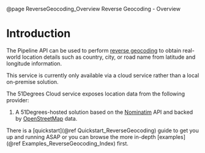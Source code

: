 @page ReverseGeocoding_Overview Reverse Geocoding - Overview

# Introduction

The Pipeline API can be used to perform [reverse geocoding](https://en.wikipedia.org/wiki/Reverse_geocoding) 
to obtain real-world location details such as country, city, or road name from latitude and 
longitude information.

This service is currently only available via a cloud service rather than a local on-premise solution.

The 51Degrees Cloud service exposes location data from the following provider:
1. A 51Degrees-hosted solution based on the [Nominatim](https://wiki.openstreetmap.org/wiki/Nominatim) 
API and backed by [OpenStreetMap](https://www.openstreetmap.org/) data.

There is a [quickstart](@ref Quickstart_ReverseGeocoding) guide to get you up and running ASAP or you can
browse the more in-depth [examples](@ref Examples_ReverseGeocoding_Index) first.

